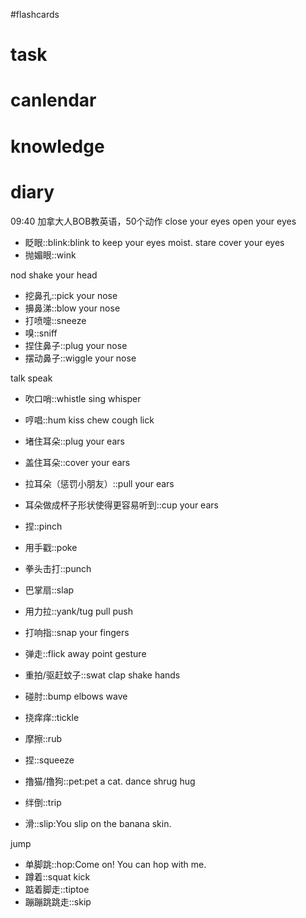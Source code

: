 #flashcards 

# task

# canlendar

# knowledge

# diary

09:40 加拿大人BOB教英语，50个动作
close your eyes
open your eyes
- 眨眼::blink:blink to keep your eyes moist.
stare
cover your eyes
- 抛媚眼::wink

nod 
shake your head

- 挖鼻孔::pick your nose
- 擤鼻涕::blow your nose <!--SR:!2023-02-05-00-33,2.5,250-->
- 打喷嚏::sneeze
- 嗅::sniff <!--SR:!2023-02-05-00-33,2.5,250-->
- 捏住鼻子::plug your nose
- 摆动鼻子::wiggle your nose

talk
speak
- 吹口哨::whistle
sing
whisper
- 哼唱::hum
kiss
chew
cough
lick

- 堵住耳朵::plug your ears
- 盖住耳朵::cover your ears
- 拉耳朵（惩罚小朋友）::pull your ears
- 耳朵做成杯子形状使得更容易听到::cup your ears

- 捏::pinch
- 用手戳::poke
- 拳头击打::punch
- 巴掌扇::slap
- 用力拉::yank/tug
pull
push
- 打响指::snap your fingers
- 弹走::flick away
point
gesture
- 重拍/驱赶蚊子::swat
clap
shake hands
- 碰肘::bump elbows
wave
- 挠痒痒::tickle
- 摩擦::rub
- 捏::squeeze
- 撸猫/撸狗::pet:pet a cat.
dance
shrug
hug
- 绊倒::trip
- 滑::slip:You slip on the banana skin.

jump
- 单脚跳::hop:Come on! You can hop with me.
- 蹲着::squat
kick
- 踮着脚走::tiptoe
- 蹦蹦跳跳走::skip

